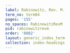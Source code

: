 ```yaml
---
label: Rabinowitz, Rev. M.
term_no: term84
pages: '155'
no_spaces: RabinowitzRevM
pid: rabinowitzrevm
order: '0802'
layout: generic_index_term
collection: index-headings
---
```

